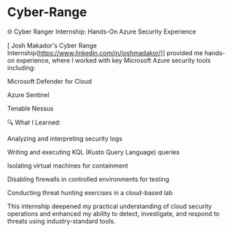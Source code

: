 # Cyber-Range

🌐 Cyber Ranger Internship: Hands-On Azure Security Experience

[ Josh Makador's Cyber Range Internship(https://www.linkedin.com/in/joshmadakor/)]  provided me hands-on experience, where I worked with key Microsoft Azure security tools including:

Microsoft Defender for Cloud

Azure Sentinel

Tenable Nessus

🔍 What I Learned:

Analyzing and interpreting security logs

Writing and executing KQL (Kusto Query Language) queries

Isolating virtual machines for containment

Disabling firewalls in controlled environments for testing

Conducting threat hunting exercises in a cloud-based lab

This internship deepened my practical understanding of cloud security operations and enhanced my ability to detect, investigate, and respond to threats using industry-standard tools.

